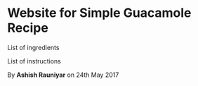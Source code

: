 # Website for Simple Guacamole Recipe

List of ingredients

List of instructions

By **Ashish Rauniyar** on 24th May 2017
